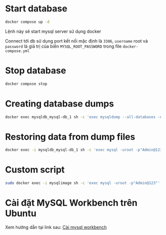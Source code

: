 # Start database

```bash
docker compose up -d
```
Lệnh này sẽ start mysql server sử dụng docker

Connect tới db sử dụng port kết nối mặc định là `3306`, `username` root và `password` là giá trị của biến `MYSQL_ROOT_PASSWORD` trong file `docker-compose.yml`

# Stop database
```bash
docker compose stop
```

# Creating database dumps
```bash
docker exec mysqldb_mysql-db_1 sh -c 'exec mysqldump --all-databases -uroot -p"Admin@123"' > db-dumps/all-databases.sql
```

# Restoring data from dump files
```bash
docker exec -i mysqldb_mysql-db_1 sh -c 'exec mysql -uroot -p"Admin@123"' < db-dumps/all-databases.sql
```

# Custom script 
```bash
sudo docker exec -i mysqlimage sh -c 'exec mysql -uroot -p"Admin@123"' < db-dumps/job_db.sql
```

# Cài đặt MySQL Workbench trên Ubuntu

Xem hướng dẫn tại link sau: [Cài mysql workbench](https://robert28893.github.io/blog/databases/mysql/install-mysql-workbench/)
